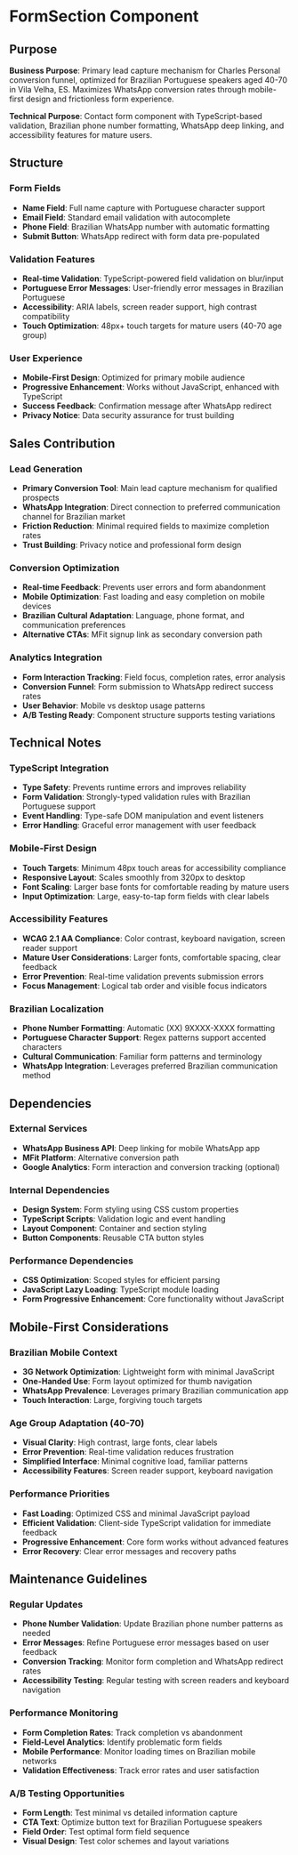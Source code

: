 # FormSection Component

## Purpose

**Business Purpose**: Primary lead capture mechanism for Charles Personal conversion funnel, optimized for Brazilian Portuguese speakers aged 40-70 in Vila Velha, ES. Maximizes WhatsApp conversion rates through mobile-first design and frictionless form experience.

**Technical Purpose**: Contact form component with TypeScript-based validation, Brazilian phone number formatting, WhatsApp deep linking, and accessibility features for mature users.

## Structure

### Form Fields
- **Name Field**: Full name capture with Portuguese character support
- **Email Field**: Standard email validation with autocomplete
- **Phone Field**: Brazilian WhatsApp number with automatic formatting
- **Submit Button**: WhatsApp redirect with form data pre-populated

### Validation Features
- **Real-time Validation**: TypeScript-powered field validation on blur/input
- **Portuguese Error Messages**: User-friendly error messages in Brazilian Portuguese
- **Accessibility**: ARIA labels, screen reader support, high contrast compatibility
- **Touch Optimization**: 48px+ touch targets for mature users (40-70 age group)

### User Experience
- **Mobile-First Design**: Optimized for primary mobile audience
- **Progressive Enhancement**: Works without JavaScript, enhanced with TypeScript
- **Success Feedback**: Confirmation message after WhatsApp redirect
- **Privacy Notice**: Data security assurance for trust building

## Sales Contribution

### Lead Generation
- **Primary Conversion Tool**: Main lead capture mechanism for qualified prospects
- **WhatsApp Integration**: Direct connection to preferred communication channel for Brazilian market
- **Friction Reduction**: Minimal required fields to maximize completion rates
- **Trust Building**: Privacy notice and professional form design

### Conversion Optimization
- **Real-time Feedback**: Prevents user errors and form abandonment
- **Mobile Optimization**: Fast loading and easy completion on mobile devices
- **Brazilian Cultural Adaptation**: Language, phone format, and communication preferences
- **Alternative CTAs**: MFit signup link as secondary conversion path

### Analytics Integration
- **Form Interaction Tracking**: Field focus, completion rates, error analysis
- **Conversion Funnel**: Form submission to WhatsApp redirect success rates
- **User Behavior**: Mobile vs desktop usage patterns
- **A/B Testing Ready**: Component structure supports testing variations

## Technical Notes

### TypeScript Integration
- **Type Safety**: Prevents runtime errors and improves reliability
- **Form Validation**: Strongly-typed validation rules with Brazilian Portuguese support
- **Event Handling**: Type-safe DOM manipulation and event listeners
- **Error Handling**: Graceful error management with user feedback

### Mobile-First Design
- **Touch Targets**: Minimum 48px touch areas for accessibility compliance
- **Responsive Layout**: Scales smoothly from 320px to desktop
- **Font Scaling**: Larger base fonts for comfortable reading by mature users
- **Input Optimization**: Large, easy-to-tap form fields with clear labels

### Accessibility Features
- **WCAG 2.1 AA Compliance**: Color contrast, keyboard navigation, screen reader support
- **Mature User Considerations**: Larger fonts, comfortable spacing, clear feedback
- **Error Prevention**: Real-time validation prevents submission errors
- **Focus Management**: Logical tab order and visible focus indicators

### Brazilian Localization
- **Phone Number Formatting**: Automatic (XX) 9XXXX-XXXX formatting
- **Portuguese Character Support**: Regex patterns support accented characters
- **Cultural Communication**: Familiar form patterns and terminology
- **WhatsApp Integration**: Leverages preferred Brazilian communication method

## Dependencies

### External Services
- **WhatsApp Business API**: Deep linking for mobile WhatsApp app
- **MFit Platform**: Alternative conversion path
- **Google Analytics**: Form interaction and conversion tracking (optional)

### Internal Dependencies
- **Design System**: Form styling using CSS custom properties
- **TypeScript Scripts**: Validation logic and event handling
- **Layout Component**: Container and section styling
- **Button Components**: Reusable CTA button styles

### Performance Dependencies
- **CSS Optimization**: Scoped styles for efficient parsing
- **JavaScript Lazy Loading**: TypeScript module loading
- **Form Progressive Enhancement**: Core functionality without JavaScript

## Mobile-First Considerations

### Brazilian Mobile Context
- **3G Network Optimization**: Lightweight form with minimal JavaScript
- **One-Handed Use**: Form layout optimized for thumb navigation
- **WhatsApp Prevalence**: Leverages primary Brazilian communication app
- **Touch Interaction**: Large, forgiving touch targets

### Age Group Adaptation (40-70)
- **Visual Clarity**: High contrast, large fonts, clear labels
- **Error Prevention**: Real-time validation reduces frustration
- **Simplified Interface**: Minimal cognitive load, familiar patterns
- **Accessibility Features**: Screen reader support, keyboard navigation

### Performance Priorities
- **Fast Loading**: Optimized CSS and minimal JavaScript payload
- **Efficient Validation**: Client-side TypeScript validation for immediate feedback
- **Progressive Enhancement**: Core form works without advanced features
- **Error Recovery**: Clear error messages and recovery paths

## Maintenance Guidelines

### Regular Updates
- **Phone Number Validation**: Update Brazilian phone number patterns as needed
- **Error Messages**: Refine Portuguese error messages based on user feedback
- **Conversion Tracking**: Monitor form completion and WhatsApp redirect rates
- **Accessibility Testing**: Regular testing with screen readers and keyboard navigation

### Performance Monitoring
- **Form Completion Rates**: Track completion vs abandonment
- **Field-Level Analytics**: Identify problematic form fields
- **Mobile Performance**: Monitor loading times on Brazilian mobile networks
- **Validation Effectiveness**: Track error rates and user satisfaction

### A/B Testing Opportunities
- **Form Length**: Test minimal vs detailed information capture
- **CTA Text**: Optimize button text for Brazilian Portuguese speakers
- **Field Order**: Test optimal form field sequence
- **Visual Design**: Test color schemes and layout variations

